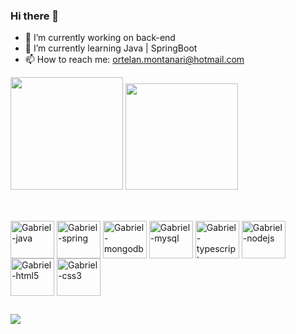 ### Hi there 👋

- 🔭 I’m currently working on back-end
- 🌱 I’m currently learning Java | SpringBoot
- 📫 How to reach me: ortelan.montanari@hotmail.com
 
<div>
<img height="180em" src="https://github-readme-stats.vercel.app/api?username=GabrielOrtelan&count_private=true&theme=dracula&show_icons=true">
<img height="170em" width="180em" src="https://github-readme-stats.vercel.app/api/top-langs/?username=GabrielOrtelan&layout=compact&theme=dracula">
<div>
 
 ##
  
<div style="display: inline_block"><br>
<img align="center" alt="Gabriel-java" height="60" width="70"src="https://cdn.jsdelivr.net/gh/devicons/devicon/icons/java/java-original-wordmark.svg" />
<img align="center" alt="Gabriel-spring" height="60" width="70"src="https://cdn.jsdelivr.net/gh/devicons/devicon/icons/spring/spring-original-wordmark.svg" />
<img align="center" alt="Gabriel-mongodb" height="60" width="70"src="https://cdn.jsdelivr.net/gh/devicons/devicon/icons/mongodb/mongodb-original-wordmark.svg" />
<img align="center" alt="Gabriel-mysql" height="60" width="70"src="https://cdn.jsdelivr.net/gh/devicons/devicon/icons/mysql/mysql-original-wordmark.svg" />
<img align="center" alt="Gabriel-typescript" height="60" width="70"src="https://cdn.jsdelivr.net/gh/devicons/devicon/icons/typescript/typescript-original.svg" />
<img align="center" alt="Gabriel-nodejs" height="60" width="70"src="https://cdn.jsdelivr.net/gh/devicons/devicon/icons/nodejs/nodejs-original-wordmark.svg" />
<img align="center" alt="Gabriel-html5" height="60" width="70"src="https://cdn.jsdelivr.net/gh/devicons/devicon/icons/html5/html5-original-wordmark.svg" />
<img align="center" alt="Gabriel-css3" height="60" width="70"src="https://cdn.jsdelivr.net/gh/devicons/devicon/icons/css3/css3-original-wordmark.svg" />
</div>
          
 ##
          
 
<div> 
  <a href="https://www.linkedin.com/in/https://www.linkedin.com/in/gabriel-ortelan-17b1971b5/" target="_blank"><img src="https://img.shields.io/badge/-LinkedIn-%230077B5?style=for-the-badge&logo=linkedin&logoColor=white" target="_blank"></a>  
 
</div>


